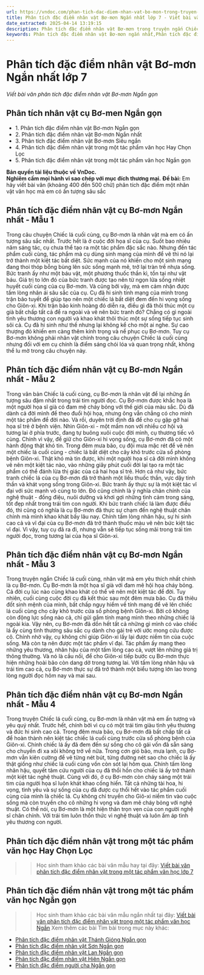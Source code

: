 ```yaml
---
url: https://vndoc.com/phan-tich-dac-diem-nhan-vat-bo-mon-trong-truyen-ngan-chiec-la-cuoi-cung-ngan-gon-279256
title: Phân tích đặc điểm nhân vật Bơ-mơn Ngắn nhất lớp 7 - Viết bài văn phân tích đặc điểm nhân vật Bơ-mơn Ngắn gọn - VnDoc.com
date_extracted: 2025-04-14 13:19:15
description: Phân tích đặc điểm nhân vật Bơ-mơn trong truyện ngắn Chiếc lá cuối cùng Ngắn gọn được biên soạn nhằm giúp các em HS đạt kết quả tốt trong quá trình làm bài tập và học tập môn Ngữ văn lớp 7.
keywords: Phân tích đặc điểm nhân vật Bơ-mơn ngắn nhất,Phân tích đặc điểm nhân vật Bơ-mơn lớp 7 ngắn gọn,Phân tích đặc điểm nhân vật Bơ-mơn trong truyện ngắn Chiếc lá cuối cùng Ngắn gọn,Phân tích đặc điểm nhân vật Bơ-mơn,Phân tích đặc điểm nhân vật Bơ-mơn ngắn gọn,Viết bài văn phân tích đặc điểm nhân vật Bơ-mơn,phân tích đặc điểm nhân vật Bơ-mơn trong truyện Chiếc lá cuối cùng,phân tích đặc điểm nhân vật trong một tác phẩm văn học ngắn gọn
---
```


# Phân tích đặc điểm nhân vật Bơ-mơn Ngắn nhất lớp 7
 _Viết bài văn phân tích đặc điểm nhân vật Bơ-mơn Ngắn gọn_
## **Phân tích nhân vật cụ Bơ-men Ngắn gọn**
  * 1\. Phân tích đặc điểm nhân vật Bơ-mơn Ngắn gọn
  * 2\. Phân tích đặc điểm nhân vật Bơ-mơn Ngắn nhất
  * 3\. Phân tích đặc điểm nhân vật Bơ-mơn Siêu ngắn
  * 4\. Phân tích đặc điểm nhân vật trong một tác phẩm văn học Hay Chọn Lọc 
  * 5\. Phân tích đặc điểm nhân vật trong một tác phẩm văn học Ngắn gọn

**Bản quyền tài liệu thuộc về VnDoc.  
Nghiêm cấm mọi hành vi sao chép với mục đích thương mại.**
**Đề bài:** Em hãy viết bài văn \(khoảng 400 đến 500 chữ\) phân tích đặc điểm một nhân vật văn học mà em có ấn tượng sâu sắc
## **Phân tích đặc điểm nhân vật cụ Bơ-mơn Ngắn nhất - Mẫu 1**
Trong câu chuyện Chiếc lá cuối cùng, cụ Bơ-mơn là nhân vật mà em có ấn tượng sâu sắc nhất.
Trước hết là ở cuộc đời họa sĩ của cụ. Suốt bao nhiêu năm sáng tác, cụ chưa thể tạo ra một tác phẩm đặc sắc nào. Nhưng đến tác phẩm cuối cùng, tác phẩm mà cụ dùng sinh mạng của mình để vẽ thì nó lại trở thành một kiệt tác bất diệt. Sức mạnh của nó khiến cho một sinh mạng đang thoi thóp bỗng bùng lên sức sống mạnh mẽ, trở lại tràn trề nhựa sống. Bức tranh ấy như một báu vật, một phương thuốc thần kì, tồn tại như vật báu. Giá trị to lớn đó của bức tranh được tạo nên từ ngọn lửa sống nhiệt huyết cuối cùng của cụ Bơ-mơn. Và cũng bởi vậy, mà em cảm nhận được tấm lòng nhân ái sâu sắc của cụ. Cụ đã hi sinh tính mạng của mình trong trận bão tuyết để giúp tạo nên một chiếc lá bất diệt đem đến hi vọng sống cho Giôn-xi. Khi trận bão kinh hoàng đó diễn ra, điều gì đã thôi thúc một cụ già bất chấp tất cả để ra ngoài và vẽ nên bức tranh đó? Chẳng có gì ngoài tình yêu thương con người và khao khát thôi thúc một sự sống tiếp tục sinh sôi cả. Cụ đã hi sinh như thế nhưng lại không kể cho một ai nghe. Sự cao thượng đó khiến em càng thêm kính trọng và nể phục cụ Bơ-mơn.
Tuy cụ Bơ-mơn không phải nhân vật chính trong câu chuyện Chiếc lá cuối cùng nhưng đối với em cụ chính là điểm sáng chói lóa và quan trọng nhất, không thể lu mờ trong câu chuyện này.
## **Phân tích đặc điểm nhân vật cụ Bơ-mơn Ngắn nhất - Mẫu 2**
Trong văn bản Chiếc lá cuối cùng, cụ Bơ-mơn là nhân vật để lại những ấn tượng sâu đậm nhất trong trái tim người đọc.
Cụ Bơ-mơn được khắc họa là một người họa sĩ già có đam mệ cháy bỏng với thế giới của màu sắc. Dù đã dành cả đời mình để theo đuổi hội họa, nhưng ông vẫn chẳng có cho mình một tác phẩm để đời nào. Và rồi, duyên trời định đã để cho cụ gặp gỡ hai họa sĩ trẻ ở bệnh viện. Nhìn Giôn-xi - một mầm non với nhiều cơ hội và tương lai ở phía trước, đang tự buông xuôi cuộc đời mình, cụ thương tiếc vô cùng. Chính vì vậy, để giữ cho Giôn-xi hi vọng sống, cụ Bơ-mơn đã có một hành động thật khó tin. Trong đêm mưa bão, cụ đội mưa mặc rét để vẽ nên một chiếc lá cuối cùng - chiếc lá bất diệt cho cây khô trước cửa sổ phòng bệnh Giôn-xi. Thật khó mà tin được, khi một người họa sĩ cả đời mình không vẽ nên một kiệt tác nào, vào những giây phút cuối đời lại tạo ra một tác phẩm có thể đánh lừa thị giác của cả hai họa sĩ trẻ. Hơn cả như vậy, bức tranh chiếc lá của cụ Bơ-mơn đã trở thành một liều thuốc thần, vực dậy tinh thần và khát vọng sống trong Giôn-xi. Bức tranh ấy thực sự là một kiệt tác vĩ đại với sức mạnh vô cùng to lớn. Đó cũng chính là ý nghĩa chân chính của nghệ thuật - đồng điệu, nuôi dưỡng và khơi gợi những tình cảm trong sáng, tốt đẹp nhất trong trái tim con người. Khi bức tranh chiếc lá làm được điều đó, thì cũng có nghĩa là cụ Bơ-mơn đã thực sự chạm đến nghệ thuật chân chính mà mình khao khát bấy lâu nay.
Chính tấm lòng nhân hậu, sự hi sinh cao cả và vĩ đại của cụ Bơ-mơn đã trở thành thuốc màu vẽ nên bức kiệt tác vĩ đại. Vì vậy, tuy cụ đã ra đi, nhưng vẫn sẽ tiếp tục sống mãi trong trái tim người đọc, trong tương lai của họa sĩ Giôn-xi.
## **Phân tích đặc điểm nhân vật cụ Bơ-mơn Ngắn nhất - Mẫu 3**
Trong truyện ngắn Chiếc lá cuối cùng, nhân vật mà em yêu thích nhất chính là cụ Bơ-mơn.
Cụ Bơ-mơn là một họa sĩ già với đam mê hội họa cháy bỏng. Cả đời cụ lúc nào cũng khao khát có thể vẽ nên một kiệt tác để đời. Tuy nhiên, cuối cùng cuộc đời cụ đã kết thúc sau một đêm mưa bão. Cụ đã thiêu đốt sinh mệnh của mình, bất chấp nguy hiểm về tính mạng để vẽ lên chiếc lá cuối cùng cho cây khô trước cửa sổ phòng bệnh Giôn-xi. Bởi cô không còn động lực sống nào cả, chỉ gửi gắm tính mạng mình theo những chiếc lá ngoài kia. Vậy nên, cụ Bơ-mơn đã dồn hết tất cả những gì mình có vào chiếc lá ấy cùng tình thương sâu sắc cụ dành cho gái trẻ với ước mong cứu được cô. Chính nhờ vậy, cụ không chỉ giúp Giôn-xi lấy lại được niềm tin của cuộc sống. Mà còn tạ nên được một tác phẩm vĩ đại. Tác phẩm ấy mang theo những yêu thương, nhân hậu của một tấm lòng cao cả, vượt lên những giá trị thông thường. Và nó là cầu nối, để cho Giôn-xi tiếp bước cụ Bơ-mơn thực hiện những hoài bão còn dang dở trong tương lai.
Với tấm lòng nhân hậu và trái tim cao cả, cụ Bơ-mơn thực sự đã trở thành một biểu tượng lớn lao trong lòng người đọc hôm nay và mai sau.
## **Phân tích đặc điểm nhân vật cụ Bơ-mơn Ngắn nhất - Mẫu 4**
Trong truyện Chiếc lá cuối cùng, cụ Bơ-mơn là nhân vật mà em ấn tượng và yêu quý nhất.
Trước hết, chính bởi vì cụ có một trái tim giàu tình yêu thương và đức hi sinh cao cả. Trong đêm mưa bão, cụ Bơ-mơn đã bất chấp tất cả để hoàn thành nên kiệt tác chiếc lá cuối cùng trước cửa sổ phòng bệnh của Giôn-xi. Chính chiếc lá ấy đã đem đến sự sống cho cô gái vốn đã sẵn sàng cho chuyến đi xa xôi không trở về nữa. Trong cơn gió bão, mưa lạnh, cụ Bơ-mơn vẫn kiên cường để vẽ từng nét bút, từng đường nét sao cho chiếc lá ấy thật giống như chiếc lá cuối cùng vốn còn sót lại hôm qua. Chính tấm lòng nhân hậu, quyết tâm cứu người của cụ đã thổi hồn cho chiếc lá ấy trở thành một kiệt tác nghệ thuật. Cùng với đó, ở cụ Bơ-mơn còn cháy sáng một trái tim của người họa sĩ luôn khát khao cống hiến. Tất cả những tài hoa, hi vọng, tình yêu và sự sống của cụ đã được cụ thổi hết vào tác phẩm cuối cùng của mình là chiếc lá. Cụ không chỉ truyền cho Giô-xi niềm tin vào cuộc sống mà còn truyền cho cô những hi vọng và đam mê cháy bỏng với nghệ thuật.
Có thể nói, cụ Bơ-mơn là một hiện thân trọn vẹn của con người nghệ sĩ chân chính. Với trái tim luôn thổn thức vì nghệ thuật và luôn ấm áp tình yêu thương con người.
## **Phân tích đặc điểm nhân vật trong một tác phẩm văn học Hay Chọn Lọc**
>> Học sinh tham khảo các bài văn mẫu hay tại đây: [Viết bài văn phân tích đặc điểm nhân vật trong một tác phẩm văn học lớp 7](<https://vndoc.com/viet-bai-van-phan-tich-dac-diem-nhan-vat-trong-mot-tac-pham-van-hoc-279252>)
## Phân tích đặc điểm nhân vật trong một tác phẩm văn học Ngắn gọn
>> Học sinh tham khảo các bài văn mẫu ngắn nhất tại đây: [Viết bài văn phân tích đặc điểm nhân vật trong một tác phẩm văn học Ngắn](<https://vndoc.com/phan-tich-dac-diem-nhan-vat-trong-mot-tac-pham-van-hoc-ngan-gon-279253>)
Xem thêm các bài Tìm bài trong mục này khác:
  * [Phân tích đặc điểm nhân vật Thánh Gióng Ngắn gọn](</phan-tich-dac-diem-nhan-vat-thanh-giong-ngan-gon-279257>)
  * [Phân tích đặc điểm nhân vật Sơn Ngắn gọn](</phan-tich-dac-diem-nhan-vat-son-trong-gio-lanh-dau-mua-ngan-gon-279260>)
  * [Phân tích đặc điểm nhân vật Lan Ngắn gọn](</phan-tich-dac-diem-nhan-vat-lan-trong-gio-lanh-dau-mua-ngan-gon-308230>)
  * [Phân tích đặc điểm nhân vật Hiên Ngắn gọn](</phan-tich-dac-diem-nhan-vat-hien-trong-gio-lanh-dau-mua-ngan-gon-308232>)
  * [Phân tích đặc điểm người cha Ngắn gọn](</phan-tich-dac-diem-nguoi-cha-trong-cau-chuyen-bo-dua-ngan-gon-308248>)

